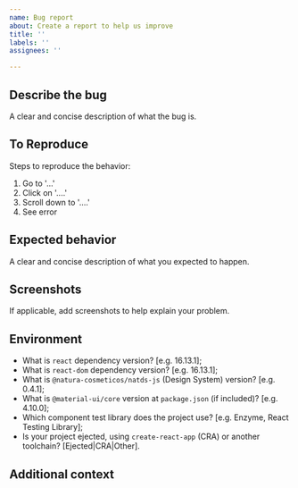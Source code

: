 ```yaml
---
name: Bug report
about: Create a report to help us improve
title: ''
labels: ''
assignees: ''

---
```


## Describe the bug
A clear and concise description of what the bug is.

## To Reproduce
Steps to reproduce the behavior:
1. Go to '...'
2. Click on '....'
3. Scroll down to '....'
4. See error

## Expected behavior
A clear and concise description of what you expected to happen.

## Screenshots
If applicable, add screenshots to help explain your problem.

## Environment

- What is `react` dependency version? [e.g. 16.13.1];
- What is `react-dom` dependency version? [e.g. 16.13.1];
- What is `@natura-cosmeticos/natds-js` (Design System) version? [e.g. 0.4.1];
- What is `@material-ui/core` version at `package.json` (if included)? [e.g. 4.10.0];
- Which component test library does the project use? [e.g. Enzyme, React Testing Library];
- Is your project ejected, using `create-react-app` (CRA) or another toolchain? [Ejected|CRA|Other].

## Additional context
